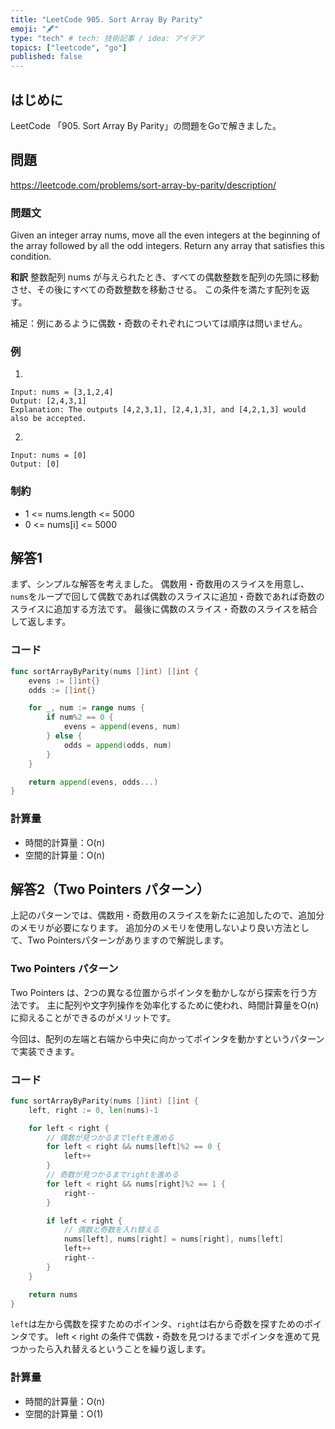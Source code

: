 ```yaml
---
title: "LeetCode 905. Sort Array By Parity"
emoji: "🖋"
type: "tech" # tech: 技術記事 / idea: アイデア
topics: ["leetcode", "go"]
published: false
---
```


## はじめに
LeetCode 「905. Sort Array By Parity」の問題をGoで解きました。

## 問題
https://leetcode.com/problems/sort-array-by-parity/description/
### 問題文
Given an integer array nums, move all the even integers at the beginning of the array followed by all the odd integers.
Return any array that satisfies this condition.

**和訳**
整数配列 nums が与えられたとき、すべての偶数整数を配列の先頭に移動させ、その後にすべての奇数整数を移動させる。
この条件を満たす配列を返す。

補足：例にあるように偶数・奇数のそれぞれについては順序は問いません。

### 例
1.
```
Input: nums = [3,1,2,4]
Output: [2,4,3,1]
Explanation: The outputs [4,2,3,1], [2,4,1,3], and [4,2,1,3] would also be accepted.
```

2.
```
Input: nums = [0]
Output: [0]
```

### 制約
- 1 <= nums.length <= 5000
- 0 <= nums[i] <= 5000

## 解答1
まず、シンプルな解答を考えました。
偶数用・奇数用のスライスを用意し、`nums`をループで回して偶数であれば偶数のスライスに追加・奇数であれば奇数のスライスに追加する方法です。
最後に偶数のスライス・奇数のスライスを結合して返します。

### コード
```go
func sortArrayByParity(nums []int) []int {
	evens := []int{}
	odds := []int{}

	for _, num := range nums {
		if num%2 == 0 {
			evens = append(evens, num)
		} else {
			odds = append(odds, num)
		}
	}

	return append(evens, odds...)
}
```

### 計算量
- 時間的計算量：O(n)
- 空間的計算量：O(n)


## 解答2（Two Pointers パターン）
上記のパターンでは、偶数用・奇数用のスライスを新たに追加したので、追加分のメモリが必要になります。
追加分のメモリを使用しないより良い方法として、Two Pointersパターンがありますので解説します。

### Two Pointers パターン
Two Pointers は、2つの異なる位置からポインタを動かしながら探索を行う方法です。
主に配列や文字列操作を効率化するために使われ、時間計算量をO(n)に抑えることができるのがメリットです。

今回は、配列の左端と右端から中央に向かってポインタを動かすというパターンで実装できます。

### コード
```go
func sortArrayByParity(nums []int) []int {
	left, right := 0, len(nums)-1

	for left < right {
		// 偶数が見つかるまでleftを進める
		for left < right && nums[left]%2 == 0 {
			left++
		}
		// 奇数が見つかるまでrightを進める
		for left < right && nums[right]%2 == 1 {
			right--
		}

		if left < right {
			// 偶数と奇数を入れ替える
			nums[left], nums[right] = nums[right], nums[left]
			left++
			right--
		}
	}

	return nums
}
```
`left`は左から偶数を探すためのポインタ、`right`は右から奇数を探すためのポインタです。
left < right の条件で偶数・奇数を見つけるまでポインタを進めて見つかったら入れ替えるということを繰り返します。

### 計算量
- 時間的計算量：O(n)
- 空間的計算量：O(1)
